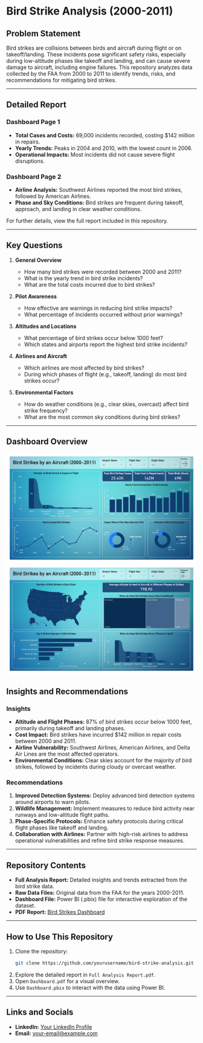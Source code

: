 # Bird Strike Analysis (2000-2011)

## Problem Statement

Bird strikes are collisions between birds and aircraft during flight or on takeoff/landing. These incidents pose significant safety risks, especially during low-altitude phases like takeoff and landing, and can cause severe damage to aircraft, including engine failures. This repository analyzes data collected by the FAA from 2000 to 2011 to identify trends, risks, and recommendations for mitigating bird strikes.

---

## Detailed Report

### Dashboard Page 1

- **Total Cases and Costs:** 69,000 incidents recorded, costing $142 million in repairs.
- **Yearly Trends:** Peaks in 2004 and 2010, with the lowest count in 2006.
- **Operational Impacts:** Most incidents did not cause severe flight disruptions.

### Dashboard Page 2

- **Airline Analysis:** Southwest Airlines reported the most bird strikes, followed by American Airlines.
- **Phase and Sky Conditions:** Bird strikes are frequent during takeoff, approach, and landing in clear weather conditions.

For further details, view the full report included in this repository.

---

## Key Questions

1. **General Overview**

   - How many bird strikes were recorded between 2000 and 2011?
   - What is the yearly trend in bird strike incidents?
   - What are the total costs incurred due to bird strikes?

2. **Pilot Awareness**

   - How effective are warnings in reducing bird strike impacts?
   - What percentage of incidents occurred without prior warnings?

3. **Altitudes and Locations**

   - What percentage of bird strikes occur below 1000 feet?
   - Which states and airports report the highest bird strike incidents?

4. **Airlines and Aircraft**

   - Which airlines are most affected by bird strikes?
   - During which phases of flight (e.g., takeoff, landing) do most bird strikes occur?

5. **Environmental Factors**

   - How do weather conditions (e.g., clear skies, overcast) affect bird strike frequency?
   - What are the most common sky conditions during bird strikes?

---
## Dashboard Overview
![Bird Strike Dashboard 1](https://github.com/EthenDcosta5/Bird-Strikes-By-An-Aircraft-2000-2011--PowerBI/blob/main/dashboard-images/D1.jpg)
![Bird Strike Dashboard 2](https://github.com/EthenDcosta5/Bird-Strikes-By-An-Aircraft-2000-2011--PowerBI/blob/main/dashboard-images/D2.jpg)

## Insights and Recommendations

### Insights

- **Altitude and Flight Phases:** 87% of bird strikes occur below 1000 feet, primarily during takeoff and landing phases.
- **Cost Impact:** Bird strikes have incurred $142 million in repair costs between 2000 and 2011.
- **Airline Vulnerability:** Southwest Airlines, American Airlines, and Delta Air Lines are the most affected operators.
- **Environmental Conditions:** Clear skies account for the majority of bird strikes, followed by incidents during cloudy or overcast weather.

### Recommendations

1. **Improved Detection Systems:** Deploy advanced bird detection systems around airports to warn pilots.
2. **Wildlife Management:** Implement measures to reduce bird activity near runways and low-altitude flight paths.
3. **Phase-Specific Protocols:** Enhance safety protocols during critical flight phases like takeoff and landing.
4. **Collaboration with Airlines:** Partner with high-risk airlines to address operational vulnerabilities and refine bird strike response measures.

---

## Repository Contents

- **Full Analysis Report:** Detailed insights and trends extracted from the bird strike data.
- **Raw Data Files:** Original data from the FAA for the years 2000-2011.
- **Dashboard File:** Power BI (.pbix) file for interactive exploration of the dataset.
- **PDF Report:** [Bird Strikes Dashboard](./Dashboard.pdf)

---

## How to Use This Repository

1. Clone the repository:
   ```bash
   git clone https://github.com/yourusername/bird-strike-analysis.git
   ```
2. Explore the detailed report in `Full Analysis Report.pdf`.
3. Open `Dashboard.pdf` for a visual overview.
4. Use `Dashboard.pbix` to interact with the data using Power BI.

---

## Links and Socials

- **LinkedIn:** [Your LinkedIn Profile](https://www.linkedin.com/in/your-profile)
- **Email:** [your-email@example.com](mailto:your-email@example.com)

